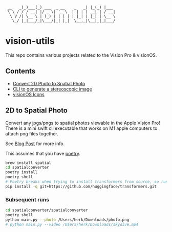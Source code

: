 ```
 __   _(_)___(_) ___  _ __    _   _| |_(_) |___
 \ \ / / / __| |/ _ \| '_ \  | | | | __| | / __|
  \ V /| \__ \ | (_) | | | | | |_| | |_| | \__ \
   \_/ |_|___/_|\___/|_| |_|  \__,_|\__|_|_|___/
```
# vision-utils

This repo contains various projects related to the Vision Pro & visionOS.

## Contents

- [Convert 2D Photo to Spatial Photo](./spatialconverter/)
- [CLI to generate a stereoscopic image](./picCombiner)
- [visionOS Icons](./icons)

## 2D to Spatial Photo
Convert any jpgs/pngs to spatial photos viewable in the Apple Vision Pro! There is a mini swift cli executable that works on M1 apple computers to attach png files together.

See [Blog Post](https://blog.studiolanes.com/posts/2d-to-spatial-photos) for more info.

This assumes that you have [poetry](https://github.com/python-poetry/poetry).

```bash
brew install spatial
cd spatialconverter
poetry install
poetry shell
# Poetry breaks when trying to install transformers from source, so run this installation the first time
pip install -q git+https://github.com/huggingface/transformers.git
```

### Subsequent runs

```bash
cd spatialconverter/spatialconverter
poetry shell
python main.py --photo /Users/herk/Downloads/photo.png
# python main.py --video /Users/herk/Downloads/skydive.mp4
```